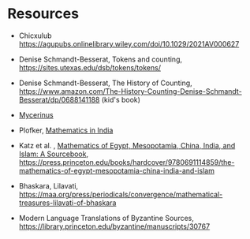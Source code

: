 # Resources

- Chicxulub https://agupubs.onlinelibrary.wiley.com/doi/10.1029/2021AV000627
- Denise Schmandt-Besserat, Tokens and counting, https://sites.utexas.edu/dsb/tokens/tokens/
- Denise Schmandt-Besserat, The History of Counting, https://www.amazon.com/The-History-Counting-Denise-Schmandt-Besserat/dp/0688141188 (kid's book)
- [Mycerinus](https://gizamedia.rc.fas.harvard.edu/images/MFA-images/Giza/GizaImage/full/library/reisner_gn_books/mycerinus/reisner_mycerinus.pdf)
- Plofker, [Mathematics in India](https://www-jstor-org.proxy.library.emory.edu/stable/pdf/j.ctv1qgnq84.9.pdf?refreqid=fastly-default%3A6f93240f4ff64021eea6b004c16773dc&ab_segments=&origin=&initiator=&acceptTC=1)
- Katz et al. , [ Mathematics of Egypt, Mesopotamia, China, India, and Islam: A Sourcebook](https://www-jstor-org.proxy.library.emory.edu/stable/j.ctv1qgnq84?typeAccessWorkflow=login), https://press.princeton.edu/books/hardcover/9780691114859/the-mathematics-of-egypt-mesopotamia-china-india-and-islam
- Bhaskara, Lilavati, https://maa.org/press/periodicals/convergence/mathematical-treasures-lilavati-of-bhaskara

- Modern Language Translations of Byzantine Sources, https://library.princeton.edu/byzantine/manuscripts/30767
 
